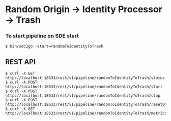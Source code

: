 # Random Origin -> Identity Processor -> Trash

### To start pipeline on SDE start

    $ bin/sdc2go -start=randomToIdentityToTrash

## REST API

    $ curl -X GET http://localhost:18633/rest/v1/pipeline/randomToIdentityToTrash/status
    $ curl -X POST http://localhost:18633/rest/v1/pipeline/randomToIdentityToTrash/start
    $ curl -X POST http://localhost:18633/rest/v1/pipeline/randomToIdentityToTrash/stop
    $ curl -X POST http://localhost:18633/rest/v1/pipeline/randomToIdentityToTrash/resetOffset
    $ curl -X GET http://localhost:18633/rest/v1/pipeline/randomToIdentityToTrash/metrics
